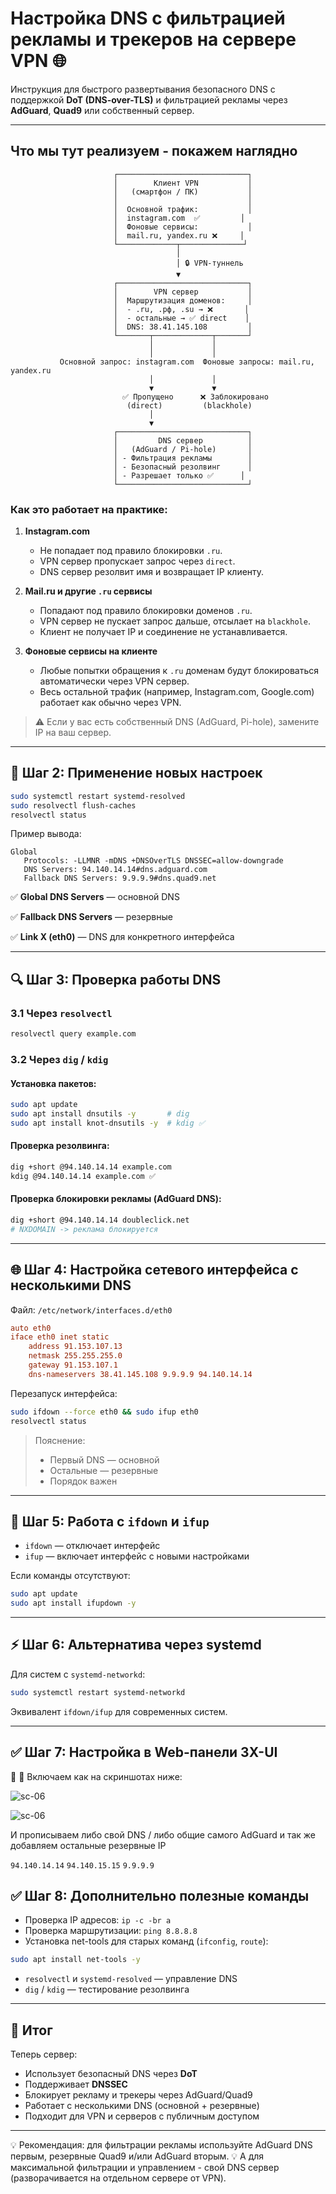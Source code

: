 # Настройка DNS с фильтрацией рекламы и трекеров на сервере VPN 🌐

Инструкция для быстрого развертывания безопасного DNS с поддержкой **DoT (DNS-over-TLS)** и фильтрацией рекламы через **AdGuard**, **Quad9** или собственный сервер.  

---

## Что мы тут реализуем - покажем наглядно

```text
                       ┌─────────────────────────────┐
                       │        Клиент VPN           │
                       │   (смартфон / ПК)           │
                       │                             │
                       │  Основной трафик:           │
                       │  instagram.com  ✅         │
                       │  Фоновые сервисы:           │
                       │  mail.ru, yandex.ru ❌     │
                       └─────────────┬──────────────┘
                                     │
                                     │ 🔒 VPN-туннель
                                     ▼
                       ┌─────────────────────────────┐
                       │        VPN сервер           │
                       │  Маршрутизация доменов:     │
                       │  - .ru, .рф, .su → ❌       │
                       │  - остальные → ✅ direct    │
                       │  DNS: 38.41.145.108         │
                       └───────┬─────────────┬───────┘
                               │             │
                               │             │
           Основной запрос: instagram.com  Фоновые запросы: mail.ru, yandex.ru
                               │             │
                               ▼             ▼
                         ✅ Пропущено      ❌ Заблокировано
                          (direct)         (blackhole)
                               │
                               ▼
                       ┌─────────────────────────────┐
                       │         DNS сервер          │
                       │   (AdGuard / Pi-hole)       │
                       │ - Фильтрация рекламы        │
                       │ - Безопасный резолвинг      │
                       │ - Разрешает только ✅      │
                       └─────────────────────────────┘

````
### Как это работает на практике:

1. **Instagram.com**

   * Не попадает под правило блокировки `.ru`.
   * VPN сервер пропускает запрос через `direct`.
   * DNS сервер резолвит имя и возвращает IP клиенту.

2. **Mail.ru и другие `.ru` сервисы**

   * Попадают под правило блокировки доменов `.ru`.
   * VPN сервер не пускает запрос дальше, отсылает на `blackhole`.
   * Клиент не получает IP и соединение не устанавливается.

3. **Фоновые сервисы на клиенте**

   * Любые попытки обращения к `.ru` доменам будут блокироваться автоматически через VPN сервер.
   * Весь остальной трафик (например, Instagram.com, Google.com) работает как обычно через VPN.

> ⚠️ Если у вас есть собственный DNS (AdGuard, Pi-hole), замените IP на ваш сервер.

---

## 🚀 Шаг 2: Применение новых настроек

```bash
sudo systemctl restart systemd-resolved
sudo resolvectl flush-caches
resolvectl status
```

Пример вывода:

```
Global
   Protocols: -LLMNR -mDNS +DNSOverTLS DNSSEC=allow-downgrade
   DNS Servers: 94.140.14.14#dns.adguard.com
   Fallback DNS Servers: 9.9.9.9#dns.quad9.net
```

✅ **Global DNS Servers** — основной DNS 

✅ **Fallback DNS Servers** — резервные 

✅ **Link X (eth0)** — DNS для конкретного интерфейса 

---

## 🔍 Шаг 3: Проверка работы DNS

### 3.1 Через `resolvectl`

```bash
resolvectl query example.com
```

### 3.2 Через `dig` / `kdig`

#### Установка пакетов:

```bash
sudo apt update
sudo apt install dnsutils -y       # dig
sudo apt install knot-dnsutils -y  # kdig ✅
```

#### Проверка резолвинга:

```bash
dig +short @94.140.14.14 example.com
kdig @94.140.14.14 example.com ✅
```

#### Проверка блокировки рекламы (AdGuard DNS):

```bash
dig +short @94.140.14.14 doubleclick.net
# NXDOMAIN -> реклама блокируется
```

---

## 🌐 Шаг 4: Настройка сетевого интерфейса с несколькими DNS

Файл: `/etc/network/interfaces.d/eth0`

```ini
auto eth0
iface eth0 inet static
    address 91.153.107.13
    netmask 255.255.255.0
    gateway 91.153.107.1
    dns-nameservers 38.41.145.108 9.9.9.9 94.140.14.14
```

Перезапуск интерфейса:

```bash
sudo ifdown --force eth0 && sudo ifup eth0
resolvectl status
```

> Пояснение:
>
> * Первый DNS — основной
> * Остальные — резервные
> * Порядок важен

---

## 🔧 Шаг 5: Работа с `ifdown` и `ifup`

* `ifdown` — отключает интерфейс
* `ifup` — включает интерфейс с новыми настройками

Если команды отсутствуют:

```bash
sudo apt update
sudo apt install ifupdown -y
```

---

## ⚡ Шаг 6: Альтернатива через systemd

Для систем с `systemd-networkd`:

```bash
sudo systemctl restart systemd-networkd
```

Эквивалент `ifdown/ifup` для современных систем.

---

## ✅ Шаг 7: Настройка в Web-панели 3X-UI

📸 📸 Включаем как на скриншотах ниже:

![sc-06](https://github.com/soulpastwk/share/blob/main/media/vpn00/scr-03.png)

![sc-06](https://github.com/soulpastwk/share/blob/main/media/vpn00/scr-04.png)

И прописываем либо свой DNS / либо общие самого AdGuard и так же добавляем остальные резервные IP

`94.140.14.14`
`94.140.15.15`
`9.9.9.9`

## ✅ Шаг 8: Дополнительно полезные команды

* Проверка IP адресов: `ip -c -br a`
* Проверка маршрутизации: `ping 8.8.8.8`
* Установка net-tools для старых команд (`ifconfig`, `route`):

```bash
sudo apt install net-tools -y
```

* `resolvectl` и `systemd-resolved` — управление DNS
* `dig` / `kdig` — тестирование резолвинга

---

## 📌 Итог

Теперь сервер:

* Использует безопасный DNS через **DoT**
* Поддерживает **DNSSEC**
* Блокирует рекламу и трекеры через AdGuard/Quad9
* Работает с несколькими DNS (основной + резервные)
* Подходит для VPN и серверов с публичным доступом

---

💡 Рекомендация: для фильтрации рекламы используйте AdGuard DNS первым, резервные Quad9 и/или AdGuard вторым.
💡 А для максимальной фильтрации и управлением - свой DNS сервер (разворачивается на отдельном сервере от VPN).

